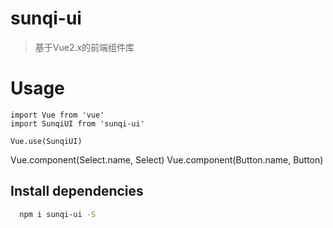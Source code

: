 # sunqi-ui

> 基于Vue2.x的前端组件库

# Usage
```
import Vue from 'vue'
import SunqiUI from 'sunqi-ui'

Vue.use(SunqiUI)
```


Vue.component(Select.name, Select)
Vue.component(Button.name, Button)
## Install dependencies

```bash
  npm i sunqi-ui -S
```

